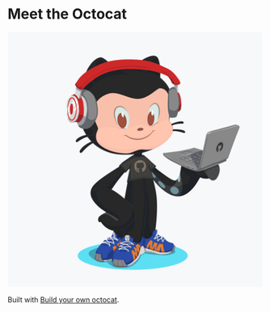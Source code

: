 # Meet the Octocat

![Octocat](./images/octocat.png)

Built with [Build your own octocat](https://myoctocat.com/).
